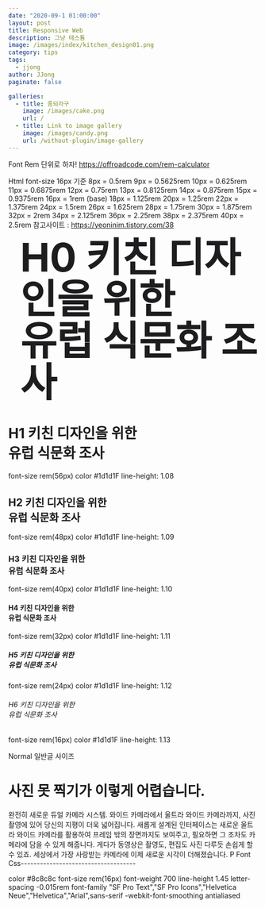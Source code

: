 ```yaml
---
date: "2020-09-1 01:00:00"
layout: post
title: Responsive Web
description: 그냥 테스툥
image: /images/index/kitchen_design01.png
category: tips
tags:
  - jjong
author: JJong
paginate: false

galleries:
  - title: 좀되라구
    image: /images/cake.png
    url: /
  - title: Link to image gallery
    image: /images/candy.png
    url: /without-plugin/image-gallery
---
```


Font
Rem 단위로 하자!
https://offroadcode.com/rem-calculator

Html font-size 16px 기준
8px = 0.5rem
9px = 0.5625rem
10px = 0.625rem
11px = 0.6875rem
12px = 0.75rem
13px = 0.8125rem
14px = 0.875rem
15px = 0.9375rem
16px = 1rem (base)
18px = 1.125rem
20px = 1.25rem
22px = 1.375rem
24px = 1.5rem
26px = 1.625rem
28px = 1.75rem
30px = 1.875rem
32px = 2rem
34px = 2.125rem
36px = 2.25rem
38px = 2.375rem
40px = 2.5rem
참고사이트 : https://yeoninim.tistory.com/38

<div style="color: #1d1d1F; font-size: 5rem;font-weight: 700; line-height: 1.05; letter-spacing: -0.015rem; margin-left:24px;-webkit-font-smoothing: antialiased;">
H0 키친 디자인을 위한<br> 유럽 식문화 조사
</div>

# H1 키친 디자인을 위한<br> 유럽 식문화 조사

font-size rem(56px) color #1d1d1F line-height: 1.08

## H2 키친 디자인을 위한<br> 유럽 식문화 조사

font-size rem(48px) color #1d1d1F line-height: 1.09

### H3 키친 디자인을 위한<br> 유럽 식문화 조사

font-size rem(40px) color #1d1d1F line-height: 1.10

#### H4 키친 디자인을 위한<br> 유럽 식문화 조사

font-size rem(32px) color #1d1d1F line-height: 1.11

##### H5 키친 디자인을 위한<br> 유럽 식문화 조사

font-size rem(24px) color #1d1d1F line-height: 1.12

###### H6 키친 디자인을 위한<br> 유럽 식문화 조사

font-size rem(16px) color #1d1d1F line-height: 1.13

Normal 일반글 사이즈

# 사진 못 찍기가 이렇게 어렵습니다.

완전히 새로운 듀얼 카메라 시스템. 와이드 카메라에서 울트라 와이드 카메라까지, 사진 촬영에 있어 당신의 지평이 더욱 넓어집니다. 새롭게 설계된 인터페이스는 새로운 울트라 와이드 카메라를 활용하여 프레임 밖의 장면까지도 보여주고, 필요하면 그 조차도 카메라에 담을 수 있게 해줍니다. 게다가 동영상은 촬영도, 편집도 사진 다루듯 손쉽게 할 수 있죠. 세상에서 가장 사랑받는 카메라에 이제 새로운 시각이 더해졌습니다.
P Font Css------------------------------------

color #8c8c8c
font-size rem(16px)
font-weight 700
line-height 1.45
letter-spacing -0.015rem
font-family "SF Pro Text","SF Pro Icons","Helvetica Neue","Helvetica","Arial",sans-serif
-webkit-font-smoothing antialiased
